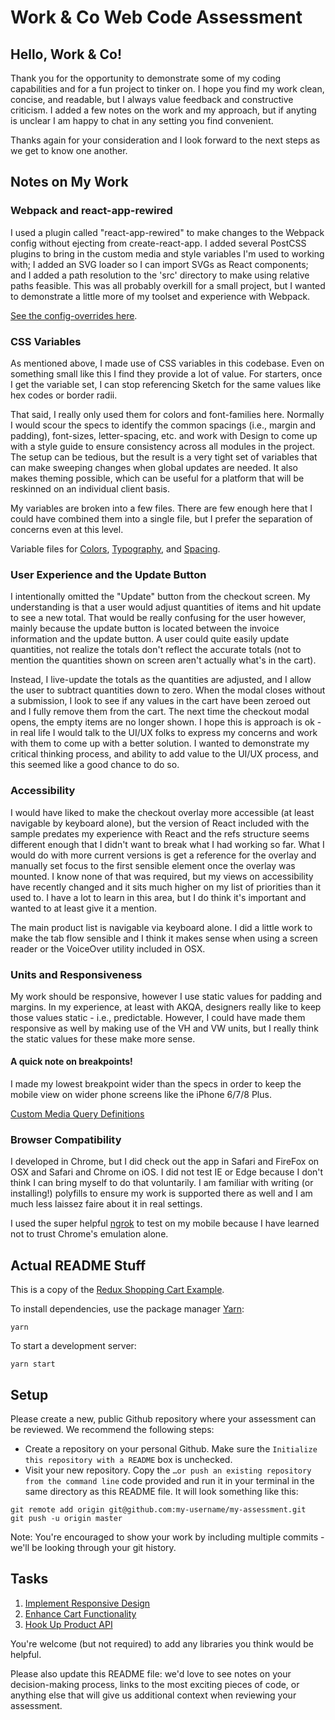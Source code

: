 # Work & Co Web Code Assessment

## Hello, Work & Co!
Thank you for the opportunity to demonstrate some of my coding capabilities and for a fun project to tinker on. I hope you find my work clean, concise, and readable, but I always value feedback and constructive criticism. I added a few notes on the work and my approach, but if anyting is unclear I am happy to chat in any setting you find convenient.

Thanks again for your consideration and I look forward to the next steps as we get to know one another. 

## Notes on My Work
### Webpack and react-app-rewired
I used a plugin called "react-app-rewired" to make changes to the Webpack config without ejecting from create-react-app. I added several PostCSS plugins to bring in the custom media and style variables I'm used to working with; I added an SVG loader so I can import SVGs as React components; and I added a path resolution to the 'src' directory to make using relative paths feasible. This was all probably overkill for a small project, but I wanted to demonstrate a little more of my toolset and experience with Webpack.

[See the config-overrides here](./config-overrides.js).

### CSS Variables
As mentioned above, I made use of CSS variables in this codebase. Even on something small like this I find they provide a lot of value. For starters, once I get the variable set, I can stop referencing Sketch for the same values like hex codes or border radii.

That said, I really only used them for colors and font-families here. Normally I would scour the specs to identify the common spacings (i.e., margin and padding), font-sizes, letter-spacing, etc. and work with Design to come up with a style guide to ensure consistency across all modules in the project. The setup can be tedious, but the result is a very tight set of variables that can make sweeping changes when global updates are needed. It also makes theming possible, which can be useful for a platform that will be reskinned on an individual client basis.

My variables are broken into a few files. There are few enough here that I could have combined them into a single file, but I prefer the separation of concerns even at this level.
 
Variable files for [Colors](./src/globals/css/variables.colors.css), [Typography](./src/globals/css/variables.typography.css), and [Spacing](./src/globals/css/variables.spacing.css).   

### User Experience and the Update Button
I intentionally omitted the "Update" button from the checkout screen. My understanding is that a user would adjust quantities of items and hit update to see a new total. That would be really confusing for the user however, mainly because the update button is located between the invoice information and the update button. A user could quite easily update quantities, not realize the totals don't reflect the accurate totals (not to mention the quantities shown on screen aren't actually what's in the cart). 

Instead, I live-update the totals as the quantities are adjusted, and I allow the user to subtract quantities down to zero. When the modal closes without a submission, I look to see if any values in the cart have been zeroed out and I fully remove them from the cart. The next time the checkout modal opens, the empty items are no longer shown. I hope this is approach is ok - in real life I would talk to the UI/UX folks to express my concerns and work with them to come up with a better solution. I wanted to demonstrate my critical thinking process, and ability to add value to the UI/UX process, and this seemed like a good chance to do so. 

### Accessibility
I would have liked to make the checkout overlay more accessible (at least navigable by keyboard alone), but the version of React included with the sample predates my experience with React and the refs structure seems different enough that I didn't want to break what I had working so far. What I would do with more current versions is get a reference for the overlay and manually set focus to the first sensible element once the overlay was mounted. I know none of that was required, but my views on accessibility have recently changed and it sits much higher on my list of priorities than it used to. I have a lot to learn in this area, but I do think it's important and wanted to at least give it a mention.

The main product list is navigable via keyboard alone. I did a little work to make the tab flow sensible and I think it makes sense when using a screen reader or the VoiceOver utility included in OSX.

### Units and Responsiveness
My work should be responsive, however I use static values for padding and margins. In my experience, at least with AKQA, designers really like to keep those values static - i.e., predictable. However, I could have made them responsive as well by making use of the VH and VW units, but I really think the static values for these make more sense.

#### A quick note on breakpoints!
I made my lowest breakpoint wider than the specs in order to keep the mobile view on wider phone screens like the iPhone 6/7/8 Plus.

[Custom Media Query Definitions](./src/globals/css/media-queries.css)

### Browser Compatibility
I developed in Chrome, but I did check out the app in Safari and FireFox on OSX and Safari and Chrome on iOS. I did not test IE or Edge because I don't think I can bring myself to do that voluntarily. I am familiar with writing (or installing!) polyfills to ensure my work is supported there as well and I am much less laissez faire about it in real settings.

I used the super helpful [ngrok](https://ngrok.com/) to test on my mobile because I have learned not to trust Chrome's emulation alone.

## Actual README Stuff

This is a copy of the [Redux Shopping Cart Example](https://github.com/reactjs/redux/tree/master/examples/shopping-cart).

To install dependencies, use the package manager [Yarn](https://yarnpkg.com/en/):

```
yarn
```

To start a development server:

```
yarn start
```

## Setup

Please create a new, public Github repository where your assessment can be reviewed. We recommend the following steps:

- Create a repository on your personal Github. Make sure the `Initialize this repository with a README` box is unchecked.
- Visit your new repository. Copy the `…or push an existing repository from the command line` code provided and run it in your terminal in the same directory as this README file. It will look something like this:

```
git remote add origin git@github.com:my-username/my-assessment.git
git push -u origin master
```

Note: You're encouraged to show your work by including multiple commits - we'll be looking through your git history.

## Tasks

1. [Implement Responsive Design](/tasks/01-responsive-design.md)
2. [Enhance Cart Functionality](/tasks/02-cart-enhancements.md)
3. [Hook Up Product API](/tasks/03-product-api.md)

You're welcome (but not required) to add any libraries you think would be helpful.

Please also update this README file: we'd love to see notes on your decision-making process, links to the most exciting pieces of code, or anything else that will give us additional context when reviewing your assessment.
